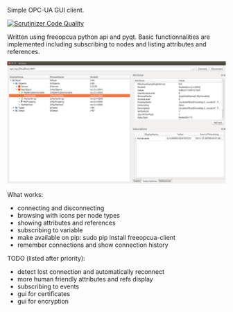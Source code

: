 Simple OPC-UA GUI client.

[![Scrutinizer Code Quality](https://scrutinizer-ci.com/g/FreeOpcUa/opcua-client-gui/badges/quality-score.png?b=master)](https://scrutinizer-ci.com/g/FreeOpcUa/opcua-client-gui/?branch=master)

Written using freeopcua python api and pyqt. Basic functionnalities are implemented including subscribing to nodes and listing attributes and references.


![Screenshot](/screenshot.png?raw=true "Screenshot")

What works:
* connecting and disconnecting
* browsing with icons per node types
* showing attributes and references
* subscribing to variable
* make available on pip: sudo pip install freeopcua-client
* remember connections and show connection history

TODO (listed after priority):

* detect lost connection and automatically reconnect 
* more human friendly attributes and refs display
* subscribing to events
* gui for certificates
* gui for encryption 


